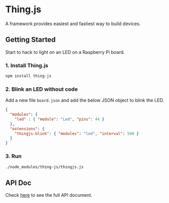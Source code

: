 # Thing.js
A framework provides easiest and fastiest way to build devices.

## Getting Started
Start to hack to light on an LED on a Raspberry Pi board.

### 1. Install Thing.js
```sh
npm install thing-js
```

### 2. Blink an LED without code
Add a new file `board.json` and add the below JSON object to blink the LED.
```json
{
  "modules": {
    "led" : { "module": "Led", "pins": 44 }
  },
  "extensions": {
    "thingjs-blink": { "modules": "led", "interval": 500 }
  }
}
```

### 3. Run
```sh
./node_modules/thing-js/thingjs.js
```

## API Doc
Check [here][api-doc] to see the full API document.

[api-doc]: https://thing-js.github.io/doc
